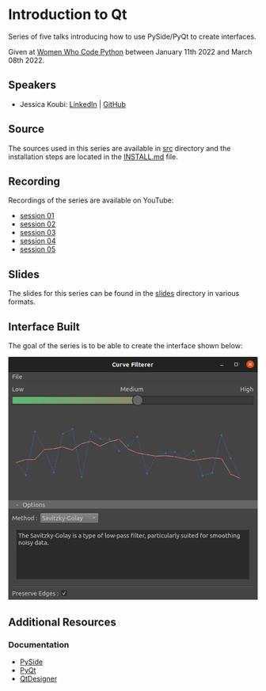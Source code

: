# Introduction to Qt

Series of five talks introducing how to use PySide/PyQt to create interfaces.

Given at [Women Who Code Python](https://www.womenwhocode.com/python) between January 11th 2022 and March 08th 2022.

## Speakers

* Jessica Koubi: [LinkedIn](https://www.linkedin.com/in/jessicakoubi/) | [GitHub](https://github.com/jessicakoubi)

## Source

The sources used in this series are available in [src](src) directory and the installation steps are located in the [INSTALL.md](INSTALL.md) file.

## Recording

Recordings of the series are available on YouTube:

* [session 01](https://www.youtube.com/watch?v=6gbDUuGOz5U)
* [session 02](https://www.youtube.com/watch?v=tuiHovDBW08)
* [session 03](https://www.youtube.com/watch?v=OzRqzK3quY4)
* [session 04](https://www.youtube.com/watch?v=NY3JVUtoS2w)
* [session 05](https://www.youtube.com/watch?v=ftc6yn3qUhQ)

## Slides

The slides for this series can be found in the [slides](slides) directory in various formats.

## Interface Built

The goal of the series is to be able to create the interface shown below:

![](/images/curve_filterer_ui.png "Curve Filterer UI")

## Additional Resources

### Documentation

* [PySide](https://doc.qt.io/qtforpython/)
* [PyQt](https://www.riverbankcomputing.com/software/pyqt/)
* [QtDesigner](https://doc.qt.io/qt-5/qtdesigner-manual.html)
